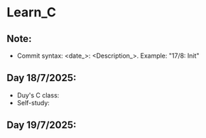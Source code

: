 # Learn_C
## Note: 
- Commit syntax: <date_>: <Description_>. 
Example: "17/8: Init"
## Day 18/7/2025:
- Duy's C class: 
- Self-study:

## Day 19/7/2025: